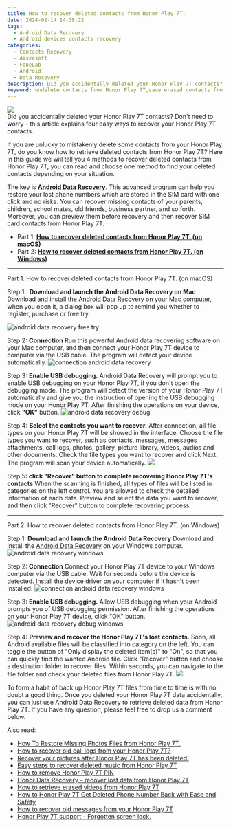 ```yaml
---
title: How to recover deleted contacts from Honor Play 7T.
date: 2024-02-14 14:38:22
tags: 
  - Android Data Recovery
  - Android devices contacts recovery
categories: 
  - Contacts Recovery
  - Aiseesoft
  - FoneLab
  - Android
  - Data Recovery
description: Did you accidentally deleted your Honor Play 7T contacts? Don't need to worry - this article explains four easy ways to recover your Honor Play 7T contacts.
keyword: undelete contacts from Honor Play 7T,save erased contacts from Honor Play 7T,android contacts retrieval,Honor Play 7T contacts recovery,regain missing contacts,restore deleted phone number on Honor Play 7T,Honor Play 7T reset but recover contacts,how to restore your files from Honor Play 7T,Honor Play 7T deleted contacts,how to get the contacts back on Honor Play 7T,Honor Play 7T contacts disappear,get back deleted contacts from Honor Play 7T android
---
```


<img src="https://img0mobiles.techidaily.com/images/best-assets/devices/honor/honor-play-7t/1.jpg" class="atpl-imgstyle"  />

<div class="atpl-content atpl-for-fonelab-android recover-contacts">

<div class="atpl-post-description-part-1">
Did you accidentally deleted your Honor Play 7T contacts? Don't need to worry - this article explains four easy ways to recover your Honor Play 7T contacts.
</div>




<div class="atpl-post-description-part-2">
<div class="tpl-content-sub-paragraph-content">
  <p>
    If you are unlucky to mistakenly delete some contacts from your Honor Play 7T, do you know how to retrieve deleted contacts from Honor Play 7T? Here in this guide we will tell you 4 methods to recover deleted contacts from Honor Play 7T, you can read and choose one method to find your deleted contacts depending on your situation.
  </p>
</div>
</div>

<div class="atpl-post-description-part-3">
<div class="tpl-content-sub-paragraph-normal">
    <p>
        The key is <a href="https://tools.techidaily.com/aiseesoft-android-data-recovery/" target="_blank" rel="noopener"><strong>Android Data Recovery</strong></a>. This advanced program can help you restore your lost phone numbers which are stored in the SIM card with one click and no risks. You can recover missing contacts of your parents, children, school mates, old friends, business partner, and so forth. Moreover, you can preview them before recovery and then recover SIM card contacts from Honor Play 7T.
    </p>
</div>
</div>


<ul>
  <li>Part 1: <strong><a href="#p1"> How to recover deleted contacts from Honor Play 7T.  (on macOS)</a></strong></li>
  <li>Part 2: <strong><a href="#p2"> How to recover deleted contacts from Honor Play 7T.  (on Windows)</a></strong></li>
</ul>




<!-- Part 1 -->
<a id="p1" name="p1" ></a><hr>

<div>
  <span class="atpl-step-part-style">Part 1. How to recover deleted contacts from Honor Play 7T. (on macOS)</span>
</div>  

<span class="atpl-stepstyle-a"><span>Step 1: </span></span> <strong>Download and launch the Android Data Recovery on Mac</strong>
Download and install the <a href="https://tools.techidaily.com/aiseesoft-android-data-recovery/" target="_blank" rel="noopener">Android Data Recovery</a> on your Mac computer, when you open it, a dialog box will pop up to remind you whether to register, purchase or free try.

<img src="https://tools.techidaily.com/images/apps/aiseesoft/android-data-recovery/mac-free-try.png" class="atpl-imgstyle" alt="android data recovery free try" />

<span class="atpl-stepstyle-a"><span>Step 2: </span></span> <strong>Connection</strong>
Run this powerful Android data recovering software on your Mac computer, and then connect your Honor Play 7T device to computer via the USB cable. The program will detect your device automatically.
<img src="https://tools.techidaily.com/images/apps/aiseesoft/android-data-recovery/mac-connection-interface.jpg" class="atpl-imgstyle" alt="connection android data recovery" />

<span class="atpl-stepstyle-a"><span>Step 3: </span></span> <strong>Enable USB debugging.</strong>
Android Data Recovery will prompt you to enable USB debugging on your Honor Play 7T, if you don't open the debugging mode. The program will detect the version of your Honor Play 7T automatically and give you the instruction of opening the USB debugging mode on your Honor Play 7T. After finishing the operations on your device, click <strong>"OK"</strong> button.
<img src="https://tools.techidaily.com/images/apps/aiseesoft/android-data-recovery/mac-android-usb-debug.jpg"  class="atpl-imgstyle" alt="android data recovery debug" />

<span class="atpl-stepstyle-a"><span>Step 4: </span></span> <strong>Select the contacts you want to recover.</strong>
After connection, all file types on your Honor Play 7T will be showed in the interface. Choose the file types you want to recover, such as contacts, messages, messages attachments, call logs, photos, gallery, picture library, videos, audios and other documents. Check the file types you want to recover and click Next. The program will scan your device automatically.
<img src="https://tools.techidaily.com/images/apps/aiseesoft/android-data-recovery/mac-choose-type-contacts.jpg" class="atpl-imgstyle"  />

<span class="atpl-stepstyle-a"><span>Step 5: </span></span> <strong>click "Recover" button to  complete recovering Honor Play 7T's contacts</strong>
When the scanning is finished, all types of files will be listed in categories on the left control. You are allowed to check the detailed information of each data. Preview and select the data you want to recover, and then click "Recover" button to complete recovering process.


<a id="p2" name="p2"></a><hr>

<!-- Part 2 -->
<div>
  <span class="atpl-step-part-style">Part 2. How to recover deleted contacts from Honor Play 7T. (on Windows)</span>
</div>

<span class="atpl-stepstyle-a"><span>Step 1: </span></span> <strong>Download and launch the Android Data Recovery</strong>
Download and install the <a href="https://tools.techidaily.com/aiseesoft-android-data-recovery/" target="_blank" rel="noopener">Android Data Recovery</a> on your Windows computer.
<img src="https://tools.techidaily.com/images/apps/aiseesoft/android-data-recovery/win-start-interface.png"  class="atpl-imgstyle" alt="android data recovery windows" />

<span class="atpl-stepstyle-a"><span>Step 2: </span></span> <strong>Connection</strong>
Connect your Honor Play 7T device to your Windows computer via the USB cable. Wait for seconds before the device is detected. Install the device driver on your computer if it hasn't been installed.
<img src="https://tools.techidaily.com/images/apps/aiseesoft/android-data-recovery/win-connection-interface.png" class="atpl-imgstyle" alt="connection android data recovery windows" />

<span class="atpl-stepstyle-a"><span>Step 3: </span></span> <strong>Enable USB debugging.</strong>
Allow USB debugging when your Android prompts you of USB debugging permission. After finishing the operations on your Honor Play 7T device, click "OK" button.
<img src="https://tools.techidaily.com/images/apps/aiseesoft/android-data-recovery/win-android-usb-debug.png" class="atpl-imgstyle" alt="android data recovery debug windows" />

<span class="atpl-stepstyle-a"><span>Step 4: </span></span> <strong>Preview and recover the Honor Play 7T's lost contacts.</strong>
Soon, all Android available files will be classified into category on the left. You can toggle the button of "Only display the deleted item(s)" to "On", so that you can quickly find the wanted Android file. Click "Recover" button and choose a destination folder to recover files. Within seconds, you can navigate to the file folder and check your deleted files from Honor Play 7T.
<img src="https://tools.techidaily.com/images/apps/aiseesoft/android-data-recovery/win-recover-contacts.jpg" class="atpl-imgstyle"  />

<div class="atpl-post-description-part-4">
<div class="tpl-content-sub-paragraph-normal">
  <p>
    To form a habit of back up Honor Play 7T files from time to time is with no doubt a good thing. Once you deleted your Honor Play 7T data accidentally, you can just use Android Data Recovery to retrieve deleted data from Honor Play 7T. If you have any question, please feel free to drop us a comment below.
  </p>
</div>
</div>

<ins class="adsbygoogle"
     style="display:block"
     data-ad-client="ca-pub-7571918770474297"
     data-ad-slot="8358498916"
     data-ad-format="auto"
     data-full-width-responsive="true"></ins>

<span class="atpl-alsoreadstyle">Also read:</span>
<div><ul>
<li><a href="/how-to-restore-missing-photos-files-from-honor-play-7t-by-fonelab-android-recover-photos/" target="_blank" rel="noopener"><u>How To  Restore Missing Photos Files from Honor Play 7T.</u></a></li>
<li><a href="/how-to-recover-old-call-logs-from-your-honor-play-7t-by-fonelab-android-recover-call-logs/" target="_blank" rel="noopener"><u>How to recover old call logs from your Honor Play 7T?</u></a></li>
<li><a href="/recover-your-pictures-after-honor-play-7t-has-been-deleted-by-fonelab-android-recover-pictures/" target="_blank" rel="noopener"><u>Recover your pictures after Honor Play 7T has been deleted.</u></a></li>
<li><a href="/easy-steps-to-recover-deleted-music-from-honor-play-7t-by-fonelab-android-recover-music/" target="_blank" rel="noopener"><u>Easy steps to recover deleted music from Honor Play 7T</u></a></li>
<li><a href="/how-to-remove-honor-play-7t-pin-by-drfone-android-unlock-android-unlock/" target="_blank" rel="noopener"><u>How to remove Honor Play 7T PIN</u></a></li>
<li><a href="/honor-data-recovery-recover-lost-data-from-honor-play-7t-by-fonelab-android-recover-data/" target="_blank" rel="noopener"><u>Honor Data Recovery – recover lost data from Honor Play 7T</u></a></li>
<li><a href="/how-to-retrieve-erased-videos-from-honor-play-7t-by-fonelab-android-recover-video/" target="_blank" rel="noopener"><u>How to retrieve erased videos from Honor Play 7T</u></a></li>
<li><a href="/how-to-honor-play-7t-get-deleted-phone-number-back-with-ease-and-safety-by-fonelab-android-recover-contacts/" target="_blank" rel="noopener"><u>How to Honor Play 7T Get Deleted Phone Number Back with Ease and Safety</u></a></li>
<li><a href="/how-to-recover-old-messages-from-your-honor-play-7t-by-fonelab-android-recover-messages/" target="_blank" rel="noopener"><u>How to recover old messages from your Honor Play 7T</u></a></li>
<li><a href="/honor-play-7t-support-forgotten-screen-lock-by-drfone-android-unlock-android-unlock/" target="_blank" rel="noopener"><u>Honor Play 7T support - Forgotten screen lock.</u></a></li>
</ul></div>

</div>
